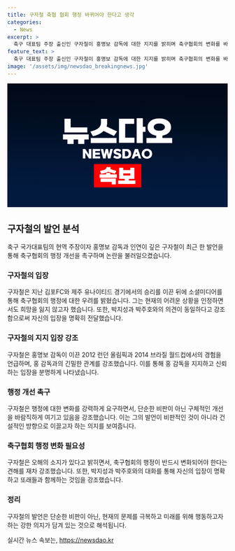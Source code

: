 ```yaml
---
title: 구자철 축협 협회 행정 바뀌어야 한다고 생각
categories:
  - News
excerpt: >
  축구 대표팀 주장 출신인 구자철이 홍명보 감독에 대한 지지를 밝히며 축구협회의 변화를 바란다고 밝혔습니다. 소셜미디어를 통해 미래는 없다며 행정이 제자리를 찾아가길 바라는 마음을 전하며 팀의 힘든 시기를 인정했습니다. 이에 일각에서는 박지성, 박주호와의 입장과 차이를 지적하는 반응도 나왔지만, 구자철은 오해의 소지가 있다며 축구협회의 변화 필요성을 강조하고 동료들과 의견을 공유했다고 설명했습니다.
feature_text: >
  축구 대표팀 주장 출신인 구자철이 홍명보 감독에 대한 지지를 밝히며 축구협회의 변화를 바란다고 밝혔습니다. 소셜미디어를 통해 미래는 없다며 행정이 제자리를 찾아가길 바라는 마음을 전하며 팀의 힘든 시기를 인정했습니다. 이에 일각에서는 박지성, 박주호와의 입장과 차이를 지적하는 반응도 나왔지만, 구자철은 오해의 소지가 있다며 축구협회의 변화 필요성을 강조하고 동료들과 의견을 공유했다고 설명했습니다.
image: '/assets/img/newsdao_breakingnews.jpg'
---
```


<p><img src="/assets/img/newsdao_breakingnews.jpg" alt="ontimetimes 속보" /></p>

<h2 data-ke-size="size26">구자철의 발언 분석</h2>

<p data-ke-size="size16">축구 국가대표팀의 현역 주장이자 홍명보 감독과 인연이 깊은 구자철이 최근 한 발언을 통해 축구협회의 행정 개선을 촉구하며 논란을 불러일으켰습니다.</p>

<h3>구자철의 입장</h3>

<p data-ke-size="size16">구자철은 지난 김포FC와 제주 유나이티드 경기에서의 승리를 이끈 뒤에 소셜미디어를 통해 축구협회의 행정에 대한 우려를 밝혔습니다. 그는 현재의 어려운 상황을 인정하면서도 희망을 잃지 않고자 했습니다. 또한, 박지성과 박주호와의 의견이 동일하다고 강조함으로써 자신의 입장을 명확히 전달했습니다.</p>

<h3>구자철의 지지 입장 강조</h3>

<p data-ke-size="size16">구자철은 홍명보 감독이 이끈 2012 런던 올림픽과 2014 브라질 월드컵에서의 경험을 언급하며, 홍 감독과의 긴밀한 관계를 강조했습니다. 이를 통해 홍 감독을 지지하고 신뢰하는 입장을 분명하게 나타냈습니다.</p>

<h3>행정 개선 촉구</h3>

<p data-ke-size="size16">구자철은 행정에 대한 변화를 강력하게 요구하면서, 단순한 비판이 아닌 구체적인 개선을 바람직하게 여기고 있음을 강조했습니다. 이는 그의 발언이 비판적인 것이 아니라 건설적인 방향으로 이끌고자 하는 의지를 보여줍니다.</p>

<h3>축구협회 행정 변화 필요성</h3>

<p data-ke-size="size16">구자철은 오해의 소지가 있다고 밝히면서, 축구협회의 행정이 반드시 변화되어야 한다는 견해를 재차 강조했습니다. 또한, 박지성과 박주호와의 대화를 통해 자신의 입장이 명확하고 또래들과 함께하는 것임을 강조했습니다.</p>

<h3>정리</h3>

<p data-ke-size="size16">구자철의 발언은 단순한 비판이 아닌, 현재의 문제를 극복하고 미래를 위해 행동하고자 하는 강한 의지가 담겨 있는 것으로 해석됩니다.</p>
실시간 뉴스 속보는, <a href="https://newsdao.kr" rel="dofollow">https://newsdao.kr</a>



